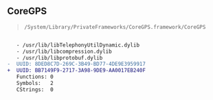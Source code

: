 ## CoreGPS

> `/System/Library/PrivateFrameworks/CoreGPS.framework/CoreGPS`

```diff

   - /usr/lib/libTelephonyUtilDynamic.dylib
   - /usr/lib/libcompression.dylib
   - /usr/lib/libprotobuf.dylib
-  UUID: 8DED8C7D-269C-3B49-BD77-4DE9E3959917
+  UUID: BB7149F9-2717-3A98-9DE9-AA0017EB240F
   Functions: 0
   Symbols:   2
   CStrings:  0

```
